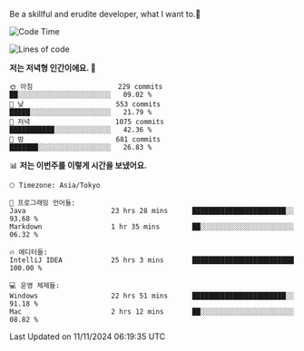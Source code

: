 Be a skillful and erudite developer, what I want to.👶

<!--START_SECTION:waka-->
![Code Time](http://img.shields.io/badge/Code%20Time-1%2C390%20hrs%2037%20mins-blue)

![Lines of code](https://img.shields.io/badge/%EC%A0%80%EB%8A%94%20%EC%97%AC%ED%83%9C%EA%B9%8C%EC%A7%80%20-883.3%20thousand%20%EC%A4%84%EC%9D%98%20%EC%BD%94%EB%93%9C%EB%A5%BC%20%EC%9E%91%EC%84%B1%ED%96%88%EC%96%B4%EC%9A%94.-blue)

**저는 저녁형 인간이에요. 🦉** 

```text
🌞 아침                     229 commits         ██░░░░░░░░░░░░░░░░░░░░░░░   09.02 % 
🌆 낮　                     553 commits         █████░░░░░░░░░░░░░░░░░░░░   21.79 % 
🌃 저녁                     1075 commits        ███████████░░░░░░░░░░░░░░   42.36 % 
🌙 밤　                     681 commits         ███████░░░░░░░░░░░░░░░░░░   26.83 % 
```


📊 **저는 이번주를 이렇게 시간을 보냈어요.** 

```text
🕑︎ Timezone: Asia/Tokyo

💬 프로그래밍 언어들: 
Java                     23 hrs 28 mins      ███████████████████████░░   93.68 % 
Markdown                 1 hr 35 mins        ██░░░░░░░░░░░░░░░░░░░░░░░   06.32 % 

🔥 에디터들: 
IntelliJ IDEA            25 hrs 3 mins       █████████████████████████   100.00 % 

💻 운영 체제들: 
Windows                  22 hrs 51 mins      ███████████████████████░░   91.18 % 
Mac                      2 hrs 12 mins       ██░░░░░░░░░░░░░░░░░░░░░░░   08.82 % 
```


 Last Updated on 11/11/2024 06:19:35 UTC
<!--END_SECTION:waka-->
